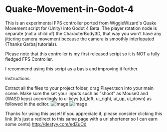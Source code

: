 # Quake-Movement-in-Godot-4
This is an experimental FPS controller ported from WiggleWizard's Quake Movement script for (Unity) into Godot 4 Beta. The player rotation node is separate (not a child of) the CharacterBody3D, that way you won't have any jittering camera movement because the camera is smoothly interlopated (Thanks Garbaj tutorials).

Please note that this controller is my first released script so it is NOT a fully fledged FPS Controller.

I recommend using this script as a basis and improving it further.

Instructions:

Extract all the files to your project folder, drag Player.tscn into your main scene.
Make sure the set your inputs such as "shoot" as Mouse0 and (WASD keys) accordingly to ui keys (ui_left, ui_right, ui_up, ui_down) as followed in the editor.
![image](https://user-images.githubusercontent.com/32967925/190875146-56ea4db3-da53-44c8-b34f-0240ba8fcd47.png)
![image](https://user-images.githubusercontent.com/32967925/190875132-d72201f1-dc18-49dc-9c86-30b7a0c72c33.png)

Thanks for using this asset!
if you appreciate it, please consider clicking this link (it's just a redirect to this same page with a url shortener so I can earn some cents)
http://destyy.com/edZuOd
